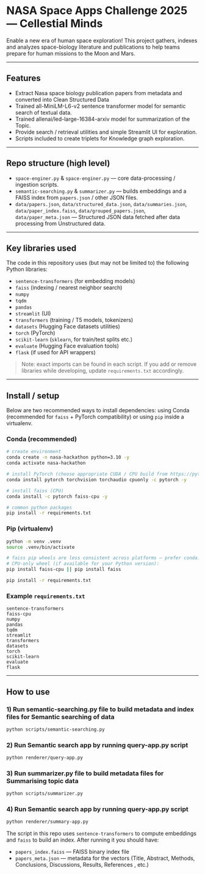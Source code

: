 # NASA Space Apps Challenge 2025 — Cellestial Minds

Enable a new era of human space exploration! This project gathers, indexes and analyzes space-biology literature and publications to help teams prepare for human missions to the Moon and Mars.

---

## Features

- Extract Nasa space biology publication papers from metadata and converted into Clean Structured Data
- Trained all-MiniLM-L6-v2 sentence transformer model for semantic search of textual data.
- Trained allenai/led-large-16384-arxiv model for summarization of the Topic. 
- Provide search / retrieval utilities and simple Streamlit UI for exploration.
- Scripts included to create triplets for Knowledge graph exploration.


---

## Repo structure (high level)

- `space-enginer.py` & `space-enginer.py` — core data-processing / ingestion scripts.
- `semantic-searching.py` & `summarizer.py` — builds embeddings and a FAISS index from `papers.json` / other JSON files.
- `data/papers.json`, `data/structured_data.json`, `data/summaries.json`, `data/paper_index.faiss`,
`data/grouped_papers.json`, `data/paper_meta.json` — Structured JSON data fetched after data processing from Unstructured data.

---

## Key libraries used

The code in this repository uses (but may not be limited to) the following Python libraries:

- `sentence-transformers` (for embedding models)
- `faiss` (indexing / nearest neighbor search)
- `numpy`
- `tqdm`
- `pandas`
- `streamlit` (UI)
- `transformers` (training / T5 models, tokenizers)
- `datasets` (Hugging Face datasets utilities)
- `torch` (PyTorch)
- `scikit-learn` (`sklearn`, for train/test splits etc.)
- `evaluate` (Hugging Face evaluation tools)
- `flask` (if used for API wrappers)

> Note: exact imports can be found in each script. If you add or remove libraries while developing, update `requirements.txt` accordingly.

---

## Install / setup

Below are two recommended ways to install dependencies: using Conda (recommended for `faiss` + PyTorch compatibility) or using `pip` inside a virtualenv.

### Conda (recommended)

```bash
# create environment
conda create -n nasa-hackathon python=3.10 -y
conda activate nasa-hackathon

# install PyTorch (choose appropriate CUDA / CPU build from https://pytorch.org)
conda install pytorch torchvision torchaudio cpuonly -c pytorch -y

# install faiss (CPU)
conda install -c pytorch faiss-cpu -y

# common python packages
pip install -r requirements.txt
```

### Pip (virtualenv)

```bash
python -m venv .venv
source .venv/bin/activate

# faiss pip wheels are less consistent across platforms — prefer conda. If you must use pip:
# CPU-only wheel (if available for your Python version):
pip install faiss-cpu || pip install faiss

pip install -r requirements.txt
```

### Example `requirements.txt`

```
sentence-transformers
faiss-cpu
numpy
pandas
tqdm
streamlit
transformers
datasets
torch
scikit-learn
evaluate
flask
```

---

## How to use

### 1) Run semantic-searching.py file to build metadata and index files for Semantic searching of data 


```bash
python scripts/semantic-searching.py 
```

### 2) Run Semantic search app by running query-app.py script

```bash
python renderer/query-app.py 
```

### 3) Run summarizer.py file to build metadata files for Summarising topic data


```bash
python scripts/summarizer.py 
```

### 4) Run Semantic search app by running query-app.py script

```bash
python renderer/summary-app.py 
```

The script in this repo uses `sentence-transformers` to compute embeddings and `faiss` to build an index. After running it you should have:

- `papers_index.faiss` — FAISS binary index file
- `papers_meta.json` — metadata for the vectors (Title, Abstract, Methods, Conclusions, Discussions, Results, References , etc.)

